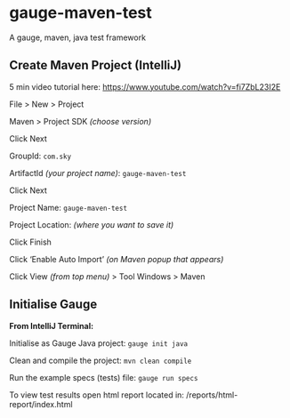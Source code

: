 # gauge-maven-test
A gauge, maven, java test framework

## Create Maven Project (IntelliJ)
5 min video tutorial here: https://www.youtube.com/watch?v=fi7ZbL23I2E 


File > New > Project

Maven > Project SDK *(choose version)* 

Click Next

GroupId: `com.sky`

ArtifactId *(your project name)*: `gauge-maven-test`

Click Next 

Project Name: `gauge-maven-test`

Project Location: *(where you want to save it)*

Click Finish

Click ‘Enable Auto Import’ *(on Maven popup that appears)*

Click View *(from top menu)* > Tool Windows > Maven


## Initialise Gauge

**From IntelliJ Terminal:**

Initialise as Gauge Java project: `gauge init java`

Clean and compile the project: `mvn clean compile`

Run the example specs (tests) file: `gauge run specs`

To view test results open html report located in: /reports/html-report/index.html



